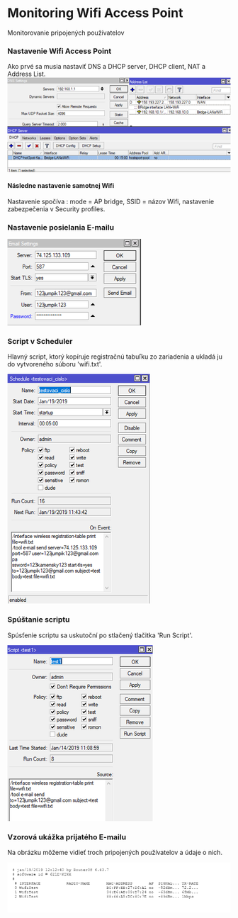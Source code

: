 #  Monitoring Wifi Access Point
Monitorovanie pripojených používatelov

### Nastavenie Wifi Access Point
Ako prvé sa  musia nastaviť DNS a DHCP server, DHCP client, NAT a Address List.
![alt text](sfddfsdfsd.png)

#### Následne nastavenie samotnej Wifi
Nastavenie spočíva : mode = AP bridge, SSID = názov Wifi, nastavenie zabezpečenia v Security profiles.
### Nastavenie posielania E-mailu
![alt text](email2.png)
### Script v Scheduler
Hlavný script, ktorý kopíruje registračnú tabuľku zo zariadenia a ukladá ju do vytvoreného súboru 'wifi.txt'.

![alt text](shedule.png)
### Spúštanie scriptu
Spúsťenie scriptu sa uskutoční po stlačený tlačitka 'Run Script'.

![alt text](scypt.png)

### Vzorová ukážka prijatého E-mailu
Na obrázku môžeme vidieť troch pripojených používatelov a údaje o nich.

![alt text](email.png)

